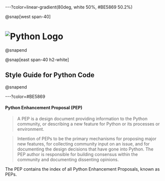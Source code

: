 ---?color=linear-gradient(80deg, white 50%, #BE5869 50.2%)

@snap[west span-40]
# ![Python Logo](https://upload.wikimedia.org/wikipedia/commons/thumb/0/0a/Python.svg/768px-Python.svg.png)
@snapend

@snap[east span-40 h2-white]
## Style Guide for Python Code
@snapend

<!--- Slide 2 -->

---?color=#BE5869

#### Python Enhancement Proposal (PEP)

> A PEP is a design document providing information to the Python community, or describing a new feature for Python or its processes or environment. 

> Intention of PEPs to be the primary mechanisms for proposing major new features, for collecting community input on an issue, and for documenting the design decisions that have gone into Python. The PEP author is responsible for building consensus within the community and documenting dissenting opinions.

The PEP contains the index of all Python Enhancement Proposals, known as PEPs.
